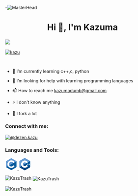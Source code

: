-![MasterHead](https://media4.giphy.com/headers/GitHub/w8ZJLtJbmuph.gif)
<h1 align="center">Hi 👋, I'm Kazuma </h1>
<h3 align="center"></h3>

<p align="left"> <img src="https://i.pinimg.com/originals/e4/26/70/e426702edf874b181aced1e2fa5c6cde.gif" /> </p>

<p align="left"> <a href="https://github.com/ryo-ma/github-profile-trophy"><img src="https://github-profile-trophy.vercel.app/?username=zapling-kzi" alt="kazu" /></a> </p>

<p align="left"> <a href="https://twitter.com/" target="blank"><img src="https://img.shields.io/twitter/follow/?logo=twitter&style=for-the-badge" alt="" /></a> </p>

- 🌱 I’m currently learning c++,c, python

- 🤝 I’m looking for help with learning programming languages

- 📫 How to reach me kazumadumb@gmail.com

- ⚡ I don't know anything 

- 🤡  I fork a lot

<h3 align="left">Connect with me:</h3>
<p align="left">
<a href="https://www.instagram.com/dezen.kazu?igsh=MzRlODBiNWFlZA==" target="blank"><img align="center" src="https://raw.githubusercontent.com/rahuldkjain/github-profile-readme-generator/master/src/images/icons/Social/instagram.svg" alt="@dezen.kazu" height="30" width="40" /></a>
</p>

<h3 align="left">Languages and Tools:</h3>
<p align="left"> <a href="https://www.cprogramming.com/" target="_blank" rel="noreferrer"> <img src="https://raw.githubusercontent.com/devicons/devicon/master/icons/c/c-original.svg" alt="c" width="40" height="40"/> </a> <a href="https://www.w3schools.com/cpp/" target="_blank" rel="noreferrer"> <img src="https://raw.githubusercontent.com/devicons/devicon/master/icons/cplusplus/cplusplus-original.svg" alt="cplusplus" width="40" height="40"/> </a> </p>

<p><img align="left" src="https://github-readme-stats.vercel.app/api/top-langs?username=zapling-kzi&show_icons=true&locale=en&layout=compact" alt="KazuTrash" /></p>

<p>&nbsp;<img align="center" src="https://github-readme-stats.vercel.app/api?username=zapling-kzi&show_icons=true&locale=en" alt="KazuTrash" /></p>

<p><img align="center" src="https://github-readme-streak-stats.herokuapp.com/?user=zapling-kzi&" alt="KazuTrash" /></p>

<!---
dumbashell113/dumbashell113 is a ✨ special ✨ repository because its `README.md` (this file) appears on your GitHub profile.
You can click the Preview link to take a look at your changes.
--->
